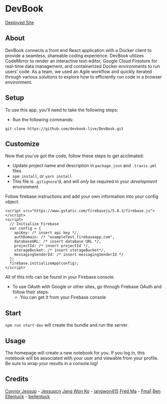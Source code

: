 # DevBook

[Deployed Site]()

## About

DevBook connects a front end React application with a Docker client to provide a seamless, shareable coding experience. DevBook utilizes CodeMirror to render an interactive text-editor, Google Cloud Firestore for real-time data management, and containerized Docker environments to run users’ code. As a team, we used an Agile workflow and quickly iterated through various solutions to explore how to efficiently run code in a browser environment.

## Setup

To use this app, you'll need to take the following steps:

* Run the following commands:

```
git clone https://github.com/devbook-live/DevBook.git
```

## Customize

Now that you've got the code, follow these steps to get acclimated:

* Update project name and description in `package.json` and `.travis.yml` files
* `npm install`, or `yarn install`
* This file is `.gitignore`'d, and will *only* be required in your *development* environment

Follow firebase instructions and add your own information into your config object: 

```
<script src="https://www.gstatic.com/firebasejs/5.0.3/firebase.js"></script>
<script>
  // Initialize Firebase
  var config = {
    apiKey: /* insert api key */,
    authDomain: /* "exampleText.firebaseapp.com",
    databaseURL: /* insert database URL */,
    projectId: /* insert projectId */,
    storageBucket: /* insert storageBucket*/,
    messagingSenderId: /* insert messagingSenderId */
  };
  firebase.initializeApp(config);
</script>
```

All of this info can be found in your Firebase console.

* To use OAuth with Google or other sites, go through Firebase OAuth and follow their steps.
  * You can get it from your Firebase console

## Start

`npm run start-dev` will create the bundle and run the server.

## Usage

The homepage will create a new notebook for you. If you log in, this notebook will be associated with your user and viewable from your profile. Be sure to wrap your results in a console.log!

## Credits

[Connor Jessup](https://www.linkedin.com/in/connor-jessup/) - [Jessupcn](https://github.com/Jessupcn)
[Jang Won Ko](https://www.linkedin.com/in/jangwonko/) - [jangwon415](https://github.com/jangwon415)
[Fred Ma](https://www.linkedin.com/in/fred-ma123/) - [Fma1](https://github.com/fma1)
[Ben Ellentuck](https://www.linkedin.com/in/bellentuck/) - [bellentuck](https://github.com/bellentuck)
